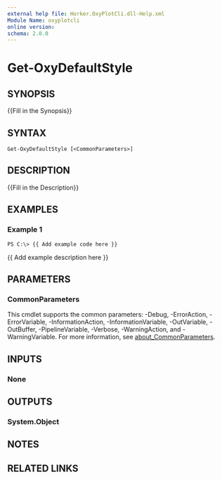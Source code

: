 ```yaml
---
external help file: Horker.OxyPlotCli.dll-Help.xml
Module Name: oxyplotcli
online version:
schema: 2.0.0
---
```


# Get-OxyDefaultStyle

## SYNOPSIS
{{Fill in the Synopsis}}

## SYNTAX

```
Get-OxyDefaultStyle [<CommonParameters>]
```

## DESCRIPTION
{{Fill in the Description}}

## EXAMPLES

### Example 1
```
PS C:\> {{ Add example code here }}
```

{{ Add example description here }}

## PARAMETERS

### CommonParameters
This cmdlet supports the common parameters: -Debug, -ErrorAction, -ErrorVariable, -InformationAction, -InformationVariable, -OutVariable, -OutBuffer, -PipelineVariable, -Verbose, -WarningAction, and -WarningVariable. For more information, see [about_CommonParameters](http://go.microsoft.com/fwlink/?LinkID=113216).

## INPUTS

### None
## OUTPUTS

### System.Object
## NOTES

## RELATED LINKS
